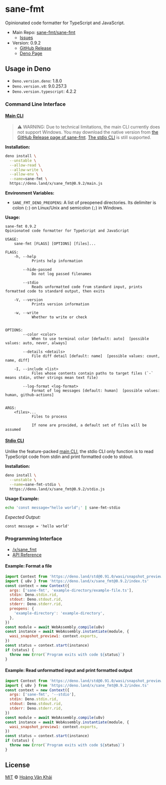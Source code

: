 # sane-fmt

Opinionated code formatter for TypeScript and JavaScript.

* Main Repo: [sane-fmt/sane-fmt](https://github.com/sane-fmt/sane-fmt)
  * [Issues](https://github.com/sane-fmt/sane-fmt/issues)
* Version: 0.9.2
  - [GitHub Release](https://github.com/sane-fmt/sane-fmt/releases/tag/0.9.2)
  - [Deno Page](https://deno.land/x/sane_fmt@0.9.2)

## Usage in Deno

* `Deno.version.deno`: 1.8.0
* `Deno.version.v8`: 9.0.257.3
* `Deno.version.typescript`: 4.2.2

### Command Line Interface

#### [Main CLI](https://deno.land/x/sane_fmt@0.9.2/main.js)

> ⚠ WARNING: Due to technical limitations, the main CLI currently does not support Windows. You may download the native version from [the GitHub Release page of sane-fmt](https://github.com/sane-fmt/sane-fmt/releases). [The stdio CLI](#stdio-cli) is still supported.

**Installation:**

```sh
deno install \
  --unstable \
  --allow-read \
  --allow-write \
  --allow-env \
  --name=sane-fmt \
  https://deno.land/x/sane_fmt@0.9.2/main.js
```

**Environment Variables:**

* `SANE_FMT_DENO_PREOPENS`: A list of preopened directories. Its delimiter is colon (`:`) on Linux/Unix and semicolon (`;`) in Windows.

**Usage:**

```
sane-fmt 0.9.2
Opinionated code formatter for TypeScript and JavaScript

USAGE:
    sane-fmt [FLAGS] [OPTIONS] [files]...

FLAGS:
    -h, --help
            Prints help information

        --hide-passed
            Do not log passed filenames

        --stdio
            Reads unformatted code from standard input, prints formatted code to standard output, then exits

    -V, --version
            Prints version information

    -w, --write
            Whether to write or check


OPTIONS:
        --color <color>
            When to use terminal color [default: auto]  [possible values: auto, never, always]

        --details <details>
            File diff detail [default: name]  [possible values: count, name, diff]

    -I, --include <list>
            Files whose contents contain paths to target files (`-` means stdin, other strings mean text file)

        --log-format <log-format>
            Format of log messages [default: human]  [possible values: human, github-actions]


ARGS:
    <files>...
            Files to process

            If none are provided, a default set of files will be assumed

```

#### [Stdio CLI](https://deno.land/x/sane_fmt@0.9.2/stdio.js)

Unlike the feature-packed [main CLI](#main-cli), the stdio CLI only function is to read TypeScript code from stdin and print formatted code to stdout.

**Installation:**

```sh
deno install \
  --unstable \
  --name=sane-fmt-stdio \
  https://deno.land/x/sane_fmt@0.9.2/stdio.js
```

**Usage Example:**

```sh
echo 'const message="hello world";' | sane-fmt-stdio
```

_Expected Output:_

```txt
const message = 'hello world'
```

### Programming Interface

* [/x/sane_fmt](https://deno.land/x/sane_fmt@0.9.2/index.ts)
* [API Reference](https://doc.deno.land/https/deno.land//x/sane_fmt@0.9.2/index.ts)

#### Example: Format a file

```javascript
import Context from 'https://deno.land/std@0.91.0/wasi/snapshot_preview1.ts'
import { u8v } from 'https://deno.land/x/sane_fmt@0.9.2/index.ts'
const context = new Context({
  args: ['sane-fmt', 'example-directory/example-file.ts'],
  stdin: Deno.stdin.rid,
  stdout: Deno.stdout.rid,
  stderr: Deno.stderr.rid,
  preopens: {
    'example-directory': 'example-directory',
  },
})
const module = await WebAssembly.compile(u8v)
const instance = await WebAssembly.instantiate(module, {
  wasi_snapshot_preview1: context.exports,
})
const status = context.start(instance)
if (status) {
  throw new Error(`Program exits with code ${status}`)
}
```

#### Example: Read unformatted input and print formatted output

```javascript
import Context from 'https://deno.land/std@0.91.0/wasi/snapshot_preview1.ts'
import { u8v } from 'https://deno.land/x/sane_fmt@0.9.2/index.ts'
const context = new Context({
  args: ['sane-fmt', '--stdio'],
  stdin: Deno.stdin.rid,
  stdout: Deno.stdout.rid,
  stderr: Deno.stderr.rid,
})
const module = await WebAssembly.compile(u8v)
const instance = await WebAssembly.instantiate(module, {
  wasi_snapshot_preview1: context.exports,
})
const status = context.start(instance)
if (status) {
  throw new Error(`Program exits with code ${status}`)
}
```

## License

[MIT](https://git.io/JY6mh) © [Hoàng Văn Khải](https://ksxgithub.github.io/)

